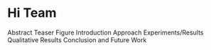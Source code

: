 # Hi Team

Abstract
Teaser Figure
Introduction
Approach
Experiments/Results
Qualitative Results
Conclusion and Future Work



<!--stackedit_data:
eyJoaXN0b3J5IjpbLTE4OTMxMTI4MDcsLTE5NjcyNjUxMjYsMT
kwMzkwOTYwNV19
-->